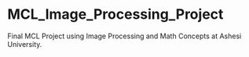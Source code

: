 # MCL_Image_Processing_Project
Final MCL Project using Image Processing and Math Concepts at Ashesi University.

